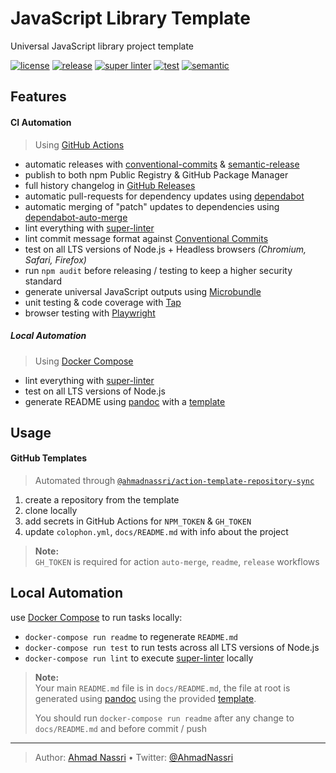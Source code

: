 # JavaScript Library Template

Universal JavaScript library project template

[![license][license-img]][license-url]
[![release][release-img]][release-url]
[![super linter][super-linter-img]][super-linter-url]
[![test][test-img]][test-url]
[![semantic][semantic-img]][semantic-url]

## Features

#### CI Automation

> Using [GitHub Actions][]

-   automatic releases with [conventional-commits][] & [semantic-release][]
-   publish to both npm Public Registry & GitHub Package Manager
-   full history changelog in [GitHub Releases][]
-   automatic pull-requests for dependency updates using [dependabot][]
-   automatic merging of "patch" updates to dependencies using [dependabot-auto-merge][]
-   lint everything with [super-linter][]
-   lint commit message format against [Conventional Commits][]
-   test on all LTS versions of Node.js + Headless browsers *(Chromium, Safari, Firefox)*
-   run `npm audit` before releasing / testing to keep a higher security standard
-   generate universal JavaScript outputs using [Microbundle][]
-   unit testing & code coverage with [Tap][]
-   browser testing with [Playwright][]

##### Local Automation

> Using [Docker Compose][]

-   lint everything with [super-linter][]
-   test on all LTS versions of Node.js
-   generate README using [pandoc][] with a [template][]

## Usage

#### GitHub Templates

> Automated through [`@ahmadnassri/action-template-repository-sync`][]

1.  create a repository from the template
2.  clone locally
3.  add secrets in GitHub Actions for `NPM_TOKEN` & `GH_TOKEN`
4.  update `colophon.yml`, `docs/README.md` with info about the project

> **Note:**  
> `GH_TOKEN` is required for action `auto-merge`, `readme`, `release` workflows

## Local Automation

use [Docker Compose][] to run tasks locally:

-   `docker-compose run readme` to regenerate `README.md`
-   `docker-compose run test` to run tests across all LTS versions of Node.js
-   `docker-compose run lint` to execute [super-linter][] locally

> **Note:**  
> Your main `README.md` file is in `docs/README.md`, the file at root is generated using [pandoc][] using the provided [template][].
>
> You should run `docker-compose run readme` after any change to `docs/README.md` and before commit / push

  [GitHub Actions]: https://github.com/features/actions
  [conventional-commits]: https://www.conventionalcommits.org/
  [semantic-release]: https://github.com/marketplace/actions/conventional-semantic-release
  [GitHub Releases]: https://github.com/ahmadnassri/template-js-lib/releases
  [dependabot]: https://dependabot.com/
  [dependabot-auto-merge]: https://github.com/marketplace/actions/dependabot-auto-merge
  [super-linter]: https://github.com/github/super-linter
  [Conventional Commits]: https://www.conventionalcommits.org/en/v1.0.0/
  [Microbundle]: https://github.com/developit/microbundle
  [Tap]: https://node-tap.org
  [Playwright]: https://playwright.dev/
  [Docker Compose]: https://docs.docker.com/compose/
  [pandoc]: https://pandoc.org/
  [template]: ./docs/README.template
  [`@ahmadnassri/action-template-repository-sync`]: https://github.com/ahmadnassri/action-template-repository-sync

----
> Author: [Ahmad Nassri](https://www.ahmadnassri.com/) &bull;
> Twitter: [@AhmadNassri](https://twitter.com/AhmadNassri)

[license-url]: LICENSE
[license-img]: https://badgen.net/github/license/ahmadnassri/template-lib-lib

[release-url]: https://github.com/ahmadnassri/template-lib-lib/releases
[release-img]: https://badgen.net/github/release/ahmadnassri/template-lib-lib

[super-linter-url]: https://github.com/ahmadnassri/template-lib-lib/actions?query=workflow%3Asuper-linter
[super-linter-img]: https://github.com/ahmadnassri/template-lib-lib/workflows/super-linter/badge.svg

[test-url]: https://github.com/ahmadnassri/template-lib-lib/actions?query=workflow%3Atest
[test-img]: https://github.com/ahmadnassri/template-lib-lib/workflows/test/badge.svg

[semantic-url]: https://github.com/ahmadnassri/template-lib-lib/actions?query=workflow%3Arelease
[semantic-img]: https://badgen.net/badge/📦/semantically%20released/blue
